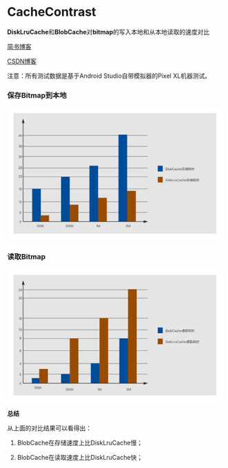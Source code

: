 # CacheContrast
**DiskLruCache**和**BlobCache**对**bitmap**的写入本地和从本地读取的速度对比

[简书博客](https://www.jianshu.com/p/f5b50c82708b)

[CSDN博客](https://blog.csdn.net/hewuzhao/article/details/108696808)

注意：所有测试数据是基于Android Studio自带模拟器的Pixel XL机器测试。


### 保存Bitmap到本地


<img src="https://github.com/hewuzhao/CacheContrast/blob/master/image/%E5%AD%98%E5%82%A8%E6%97%B6%E9%97%B4%E5%AF%B9%E6%AF%94.png" width="500" height="309"/><br/>


### 读取Bitmap

<img src="https://github.com/hewuzhao/CacheContrast/blob/master/image/%E8%AF%BB%E5%8F%96%E6%97%B6%E9%97%B4%E5%AF%B9%E6%AF%94.png" width="500" height="309"/><br/>


**总结**

从上面的对比结果可以看得出：

1. BlobCache在存储速度上比DiskLruCache慢；

2. BlobCache在读取速度上比DiskLruCache快；


